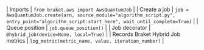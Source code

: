 | Imports | `from braket.aws import AwsQuantumJob` |
| Create a job | `job = AwsQuantumJob.create(arn, source_module="algorithm_script.py", entry_point="algorithm_script:start_here", wait_until_complete=True)` |
| Queue position | `job.queue_position()` |
| Job decorator | `@hybrid_job(device=None, local=True)` |
| Records Braket Hybrid Job metrics | `log_metric(metric_name, value, iteration_number)` |
